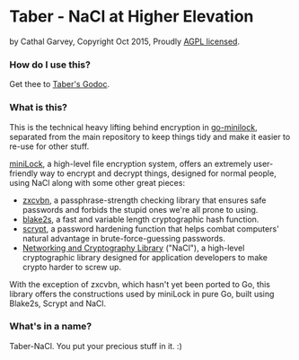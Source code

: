 # Taber - NaCl at Higher Elevation
by Cathal Garvey, Copyright Oct 2015, Proudly [AGPL licensed](https://gnu.org/licenses/agpl.html).

### How do I use this?
Get thee to [Taber's Godoc](https://godoc.org/github.com/cathalgarvey/go-minilock/taber).

### What is this?
This is the technical heavy lifting behind encryption in [go-minilock](), separated from the main repository to keep things tidy and make it easier to re-use for other stuff.

[miniLock](https://minilock.io), a high-level file encryption system, offers an extremely user-friendly way to encrypt and decrypt things, designed for normal people, using NaCl along with some other great pieces:

* [zxcvbn](), a passphrase-strength checking library that ensures safe passwords and forbids the stupid ones we're all prone to using.
* [blake2s](), a fast and variable length cryptographic hash function.
* [scrypt](), a password hardening function that helps combat computers' natural advantage in brute-force-guessing passwords.
* [Networking and Cryptography Library]() ("NaCl"), a high-level cryptographic library designed for application developers to make crypto harder to screw up.

With the exception of zxcvbn, which hasn't yet been ported to Go, this library offers the constructions used by miniLock in pure Go, built using Blake2s, Scrypt and NaCl.

### What's in a name?
Taber-NaCl. You put your precious stuff in it. :)
